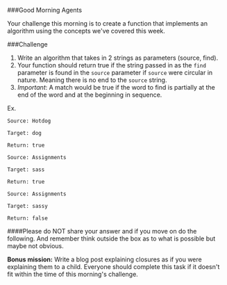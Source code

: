 ###Good Morning Agents

Your challenge this morning is to create a function that implements an algorithm using the concepts we've covered this week.

###Challenge
1. Write an algorithm that takes in 2 strings as parameters (source, find).
2. Your function should return true if the string passed in as the `find` parameter is found in the `source` parameter if `source` were circular in nature. Meaning there is no end to the `source` string.
3. _Important_: A match would be true if the word to find is partially at the end of the word and at the beginning in sequence.

Ex.
```
Source: Hotdog

Target: dog

Return: true

Source: Assignments

Target: sass

Return: true

Source: Assignments

Target: sassy

Return: false
```

####Please do NOT share your answer and if you move on do the following. And remember think outside the box as to what is possible but maybe not obvious.

**Bonus mission:** Write a blog post explaining closures as if you were explaining them to a child. Everyone should complete this task if it doesn't fit within the time of this morning's challenge.